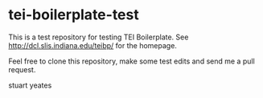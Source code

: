 tei-boilerplate-test
====================

This is a test repository for testing TEI Boilerplate. See 
http://dcl.slis.indiana.edu/teibp/ for the homepage.

Feel free to clone this repository, make some test edits 
and send me a pull request.

stuart yeates